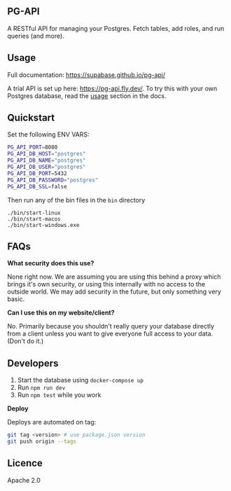 ## PG-API

A RESTful API for managing your Postgres. Fetch tables, add roles, and run queries (and more).

## Usage

Full documentation: https://supabase.github.io/pg-api/

A trial API is set up here: https://pg-api.fly.dev/. To try this with your own Postgres database, read the [usage](https://supabase.github.io/pg-api/#usage) section in the docs.

## Quickstart

Set the following ENV VARS:

```bash
PG_API_PORT=8080
PG_API_DB_HOST="postgres"
PG_API_DB_NAME="postgres"
PG_API_DB_USER="postgres"
PG_API_DB_PORT=5432
PG_API_DB_PASSWORD="postgres"
PG_API_DB_SSL=false
```

Then run any of the bin files in the `bin` directory

```
./bin/start-linux
./bin/start-macos
./bin/start-windows.exe
```


## FAQs

**What security does this use?**

None right now. We are assuming you are using this behind a proxy which brings it's own security, or using this internally with no access to the outside world. We may add security in the future, but only something very basic.  

**Can I use this on my website/client?**

No. Primarily because you shouldn't really query your database directly from a client unless you want to give everyone full access to your data. (Don't do it.) 

## Developers

1. Start the database using `docker-compose up`
2. Run `npm run dev`
3. Run `npm test` while you work

**Deploy**

Deploys are automated on tag:

```sh
git tag <version> # use package.json version
git push origin --tags
```

## Licence

Apache 2.0